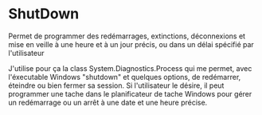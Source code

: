 # ShutDown
Permet de programmer des redémarrages, extinctions, déconnexions et mise en veille à une heure et à un jour précis, ou dans un délai spécifié par l'utilisateur 

J'utilise pour ça la class System.Diagnostics.Process qui me permet, avec l'éxecutable Windows "shutdown" et quelques options, de redémarrer,
éteindre ou bien fermer sa session.
Si l'utilisateur le désire, il peut programmer une tache dans le planificateur de tache Windows pour gérer un redémarrage ou un arrêt à une date
et une heure précise.

